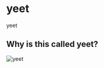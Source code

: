 # yeet
yeet

## Why is this called yeet?
![yeet](https://github.com/user-attachments/assets/a6b91d44-b93d-46ca-8491-95550591bb03)
